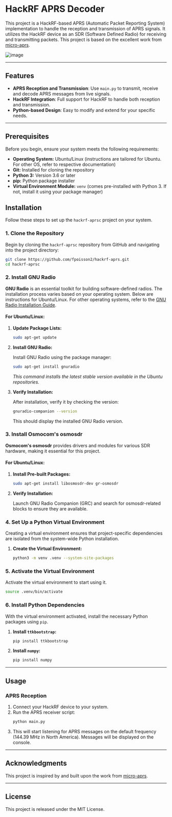 
# HackRF APRS Decoder

This project is a HackRF-based APRS (Automatic Packet Reporting System) implementation to handle the reception and transmission of APRS signals. It utilizes the HackRF device as an SDR (Software Defined Radio) for receiving and transmitting packets. This project is based on the excellent work from [micro-aprs](https://github.com/stephanelsmith/micro-aprs).

![image](https://github.com/user-attachments/assets/e1caabe6-4f9e-43e2-8c9f-90dff6370495)

---

## Features

- **APRS Reception and Transmission**: Use `main.py` to transmit, receive and decode APRS messages from live signals.
- **HackRF Integration**: Full support for HackRF to handle both reception and transmission.
- **Python-based Design**: Easy to modify and extend for your specific needs.

---

## Prerequisites

Before you begin, ensure your system meets the following requirements:

- **Operating System:** Ubuntu/Linux (instructions are tailored for Ubuntu. For other OS, refer to respective documentation)
- **Git:** Installed for cloning the repository
- **Python 3:** Version 3.6 or later
- **pip:** Python package installer
- **Virtual Environment Module:** `venv` (comes pre-installed with Python 3. If not, install it using your package manager)

## Installation

Follow these steps to set up the `hackrf-aprsc` project on your system.

### 1. Clone the Repository

Begin by cloning the `hackrf-aprsc` repository from GitHub and navigating into the project directory:

```bash
git clone https://github.com/fpoisson2/hackrf-aprs.git
cd hackrf-aprsc
```

### 2. Install GNU Radio

**GNU Radio** is an essential toolkit for building software-defined radios. The installation process varies based on your operating system. Below are instructions for Ubuntu/Linux. For other operating systems, refer to the [GNU Radio Installation Guide](https://wiki.gnuradio.org/index.php/InstallingGR).

#### For Ubuntu/Linux:

1. **Update Package Lists:**

   ```bash
   sudo apt-get update
   ```

2. **Install GNU Radio:**

   Install GNU Radio using the package manager:

   ```bash
   sudo apt-get install gnuradio
   ```

   *This command installs the latest stable version available in the Ubuntu repositories.*

3. **Verify Installation:**

   After installation, verify it by checking the version:

   ```bash
   gnuradio-companion --version
   ```

   This should display the installed GNU Radio version.

### 3. Install Osmocom's osmosdr

**Osmocom's osmosdr** provides drivers and modules for various SDR hardware, making it essential for this project.

#### For Ubuntu/Linux:

1. **Install Pre-built Packages:**

   ```bash
   sudo apt-get install libosmosdr-dev gr-osmosdr
   ```

2. **Verify Installation:**

   Launch GNU Radio Companion (GRC) and search for osmosdr-related blocks to ensure they are available.

### 4. Set Up a Python Virtual Environment

Creating a virtual environment ensures that project-specific dependencies are isolated from the system-wide Python installation.

1. **Create the Virtual Environment:**

   ```bash
   python3 -m venv .venv --system-site-packages
   ```

### 5. Activate the Virtual Environment

Activate the virtual environment to start using it.

```bash
source .venv/bin/activate
```

### 6. Install Python Dependencies

With the virtual environment activated, install the necessary Python packages using `pip`.

1. **Install `ttkbootstrap`:**

   ```bash
   pip install ttkbootstrap
   ```

2. **Install `numpy`:**

   ```bash
   pip install numpy
   ```




---

## Usage

### APRS Reception

1. Connect your HackRF device to your system.
2. Run the APRS receiver script:
   ```bash
   python main.py
   ```
3. This will start listening for APRS messages on the default frequency (144.39 MHz in North America). Messages will be displayed on the console.

---

## Acknowledgments

This project is inspired by and built upon the work from [micro-aprs](https://github.com/stephanelsmith/micro-aprs).

---

## License

This project is released under the MIT License.
